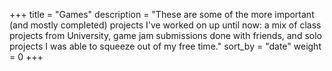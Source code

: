 +++
title = "Games"
description = "These are some of the more important (and mostly completed) projects I've worked on up until now: a mix of class projects from University, game jam submissions done with friends, and solo projects I was able to squeeze out of my free time."
sort_by = "date"
weight = 0
+++